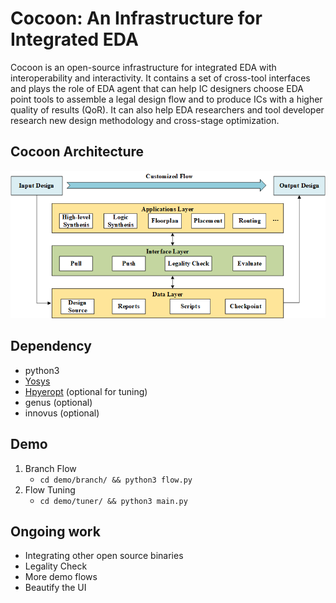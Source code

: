 # Cocoon: An Infrastructure for Integrated EDA
Cocoon is an open-source infrastructure for integrated EDA with interoperability and interactivity.
It contains a set of cross-tool interfaces and plays the role of EDA agent that can help IC designers 
choose EDA point tools to assemble a legal design flow and to produce ICs with a higher quality of results (QoR).
It can also help EDA researchers and tool developer research new design methodology and cross-stage optimization.

## Cocoon Architecture
![avatar](image/arch.png)

## Dependency
 - python3
 - [Yosys](https://github.com/YosysHQ/yosys)
 - [Hpyeropt](https://github.com/hyperopt/hyperopt) (optional for tuning)
 - genus (optional)
 - innovus (optional)
 
## Demo
 1. Branch Flow
 	- `cd demo/branch/ && python3 flow.py`
 2. Flow Tuning
 	- `cd demo/tuner/ && python3 main.py`
 
## Ongoing work
 - Integrating other open source binaries
 - Legality Check
 - More demo flows
 - Beautify the UI
